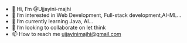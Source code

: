 - 👋 Hi, I’m @Ujjayini-majhi
- 👀 I’m interested in Web Development, Full-stack development,AI-ML...
- 🌱 I’m currently learning Java, AI...
- 💞️ I’m looking to collaborate on let think
- 📫 How to reach me ujjayinimajhi@gmail.com

<!---
Ujjayini-majhi/Ujjayini-majhi is a ✨ special ✨ repository because its `README.md` (this file) appears on your GitHub profile.
You can click the Preview link to take a look at your changes.
--->
